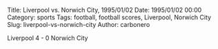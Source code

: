 Title: Liverpool vs. Norwich City, 1995/01/02
Date: 1995/01/02 00:00
Category: sports
Tags: football, football scores, Liverpool, Norwich City
Slug: liverpool-vs-norwich-city
Author: carbonero


Liverpool 4 - 0 Norwich City

